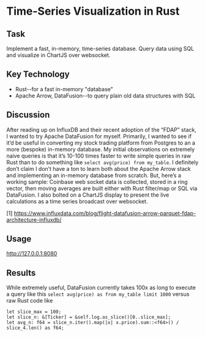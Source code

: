 # Time-Series Visualization in Rust

## Task
Implement a fast, in-memory, time-series database. Query data using SQL and visualize in ChartJS over websocket.

## Key Technology
- Rust--for a fast in-memory "database"
- Apache Arrow, DataFusion--to query plain old data structures with SQL

## Discussion

After reading up on InfluxDB and their recent adoption of the “FDAP” stack, I wanted to try Apache DataFusion for myself. Primarily, I wanted to see if it’d be useful in converting my stock trading platform from Postgres to an a more (bespoke) in-memory database. My initial observations on extremely naive queries is that it’s 10-100 times faster to write simple queries in raw Rust than to do something like ```select avg(price) from my_table```. I definitely don’t claim I don’t have a ton to learn both about the Apache Arrow stack and implementing an in-memory database from scratch. But, here’s a working sample: Coinbase web socket data is collected, stored in a ring vector, then moving averages are built either with Rust filter/map or SQL via DataFusion. I also bolted on a ChartJS display to present the live calculations as a time series broadcast over websocket.

[1] https://www.influxdata.com/blog/flight-datafusion-arrow-parquet-fdap-architecture-influxdb/

## Usage

http://127.0.0.1:8080 

## Results

While extremely useful, DataFusion currently takes 100x as long to execute a query like this 
```select avg(price) as from my_table limit 1000``` versus raw Rust code like

```
let slice_max = 100;
let slice_n: &[Ticker] = &self.log.as_slice()[0..slice_max];
let avg_n: f64 = slice_n.iter().map(|x| x.price).sum::<f64>() / slice_4.len() as f64;
```
